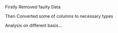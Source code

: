 Firstly Removed faulty Data

Then Converted some of columns to necessary types


Analysis on different basis...

